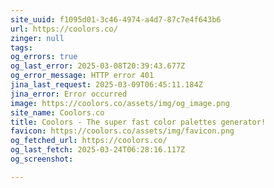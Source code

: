 ```yaml
---
site_uuid: f1095d01-3c46-4974-a4d7-87c7e4f643b6
url: https://coolors.co/
zinger: null
tags: 
og_errors: true
og_last_error: 2025-03-08T20:39:43.677Z
og_error_message: HTTP error 401
jina_last_request: 2025-03-09T06:45:11.184Z
jina_error: Error occurred
image: https://coolors.co/assets/img/og_image.png
site_name: Coolors.co
title: Coolors - The super fast color palettes generator!
favicon: https://coolors.co/assets/img/favicon.png
og_fetched_url: https://coolors.co/
og_last_fetch: 2025-03-24T06:28:16.117Z
og_screenshot: 

---
```


